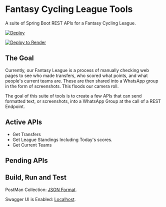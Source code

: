 # Fantasy Cycling League Tools

A suite of Spring Boot REST APIs for a Fantasy Cycling League.

[![Deploy](https://www.herokucdn.com/deploy/button.svg)](https://dashboard.heroku.com/new-app?template=https://github.com/lukegjpotter/FantasyCyclingLeagueTools)

[![Deploy to Render](https://render.com/images/deploy-to-render-button.svg)](https://render.com/deploy?repo=https://github.com/lukegjpotter/FantasyCyclingLeagueTools)

## The Goal

Currently, our Fantasy League is a process of manually checking web pages to see who made transfers, who scored what
points, and what people's current teams are. These are then shared into a WhatsApp group in the form of screenshots.
This floods our camera roll.

The goal of this suite of tools is to create a few APIs that can send formatted text, or screenshots, into a WhatsApp
Group at the call of a REST Endpoint.

## Active APIs

* Get Transfers
* Get League Standings Including Today's scores.
* Get Current Teams

## Pending APIs


## Build, Run and Test

PostMan Collection: [JSON Format](https://www.getpostman.com/collections/6f8d705afefeb67c6aa8).

Swagger UI is Enabled: [Localhost](http://localhost:8080/swagger-ui/index.html#/).
